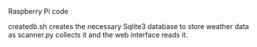 Raspberry Pi code

createdb.sh creates the necessary Sqlite3 database to store weather data as scanner.py collects it and the web interface reads it.
